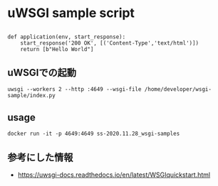 # uWSGI sample script 

## 

```
def application(env, start_response):
    start_response('200 OK', [('Content-Type','text/html')])
    return [b"Hello World"]
```

## uWSGIでの起動

```
uwsgi --workers 2 --http :4649 --wsgi-file /home/developer/wsgi-sample/index.py
```

## usage

```
docker run -it -p 4649:4649 ss-2020.11.28_wsgi-samples
```

## 参考にした情報

* https://uwsgi-docs.readthedocs.io/en/latest/WSGIquickstart.html
